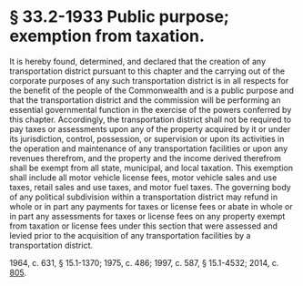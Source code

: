 # § 33.2-1933 Public purpose; exemption from taxation.

<p>It is hereby found, determined, and declared that the creation of any transportation district pursuant to this chapter and the carrying out of the corporate purposes of any such transportation district is in all respects for the benefit of the people of the Commonwealth and is a public purpose and that the transportation district and the commission will be performing an essential governmental function in the exercise of the powers conferred by this chapter. Accordingly, the transportation district shall not be required to pay taxes or assessments upon any of the property acquired by it or under its jurisdiction, control, possession, or supervision or upon its activities in the operation and maintenance of any transportation facilities or upon any revenues therefrom, and the property and the income derived therefrom shall be exempt from all state, municipal, and local taxation. This exemption shall include all motor vehicle license fees, motor vehicle sales and use taxes, retail sales and use taxes, and motor fuel taxes. The governing body of any political subdivision within a transportation district may refund in whole or in part any payments for taxes or license fees or abate in whole or in part any assessments for taxes or license fees on any property exempt from taxation or license fees under this section that were assessed and levied prior to the acquisition of any transportation facilities by a transportation district.</p><p>1964, c. 631, § 15.1-1370; 1975, c. 486; 1997, c. 587, § 15.1-4532; 2014, c. <a href='http://lis.virginia.gov/cgi-bin/legp604.exe?141+ful+CHAP0805'>805</a>.</p>